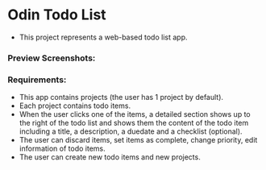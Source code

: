# Odin Todo List

- This project represents a web-based todo list app.

### Preview Screenshots:

### Requirements:

- This app contains projects (the user has 1 project by default).
- Each project contains todo items.
- When the user clicks one of the items, a detailed section shows up to the right of the todo list and shows them the content of the todo item including a title, a description, a duedate and a checklist (optional).
- The user can discard items, set items as complete, change priority, edit information of todo items.
- The user can create new todo items and new projects.
